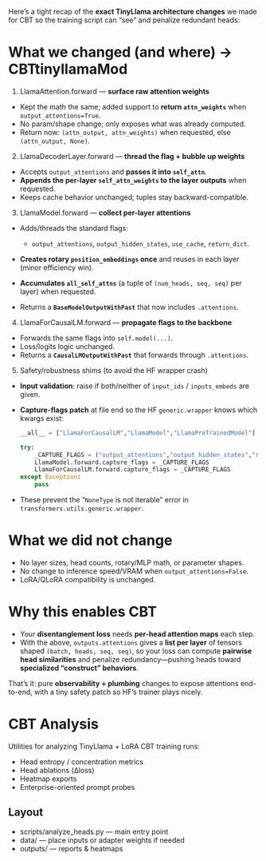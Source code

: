 Here’s a tight recap of the **exact TinyLlama architecture changes** we made for CBT so the training script can “see” and penalize redundant heads:

# What we changed (and where) -> CBTtinyllamaMod

1. LlamaAttention.forward — **surface raw attention weights**

* Kept the math the same; added support to **return `attn_weights`** when `output_attentions=True`.
* No param/shape change; only exposes what was already computed.
* Return now: `(attn_output, attn_weights)` when requested, else `(attn_output, None)`.

2. LlamaDecoderLayer.forward — **thread the flag + bubble up weights**

* Accepts `output_attentions` and **passes it into `self_attn`**.
* **Appends the per-layer `self_attn_weights` to the layer outputs** when requested.
* Keeps cache behavior unchanged; tuples stay backward-compatible.

3. LlamaModel.forward — **collect per-layer attentions**

* Adds/threads the standard flags:

  * `output_attentions`, `output_hidden_states`, `use_cache`, `return_dict`.
* **Creates rotary `position_embeddings` once** and reuses in each layer (minor efficiency win).
* **Accumulates `all_self_attns`** (a tuple of `(num_heads, seq, seq)` per layer) when requested.
* Returns a **`BaseModelOutputWithPast`** that now includes `.attentions`.

4. LlamaForCausalLM.forward — **propagate flags to the backbone**

* Forwards the same flags into `self.model(...)`.
* Loss/logits logic unchanged.
* Returns a **`CausalLMOutputWithPast`** that forwards through `.attentions`.

5. Safety/robustness shims (to avoid the HF wrapper crash)

* **Input validation**: raise if both/neither of `input_ids` / `inputs_embeds` are given.
* **Capture-flags patch** at file end so the HF `generic.wrapper` knows which kwargs exist:

  ```python
  __all__ = ["LlamaForCausalLM","LlamaModel","LlamaPreTrainedModel"]

  try:
      _CAPTURE_FLAGS = ("output_attentions","output_hidden_states","return_dict","use_cache")
      LlamaModel.forward.capture_flags = _CAPTURE_FLAGS
      LlamaForCausalLM.forward.capture_flags = _CAPTURE_FLAGS
  except Exception:
      pass
  ```
* These prevent the “`NoneType` is not iterable” error in `transformers.utils.generic.wrapper`.

# What we did **not** change

* No layer sizes, head counts, rotary/MLP math, or parameter shapes.
* No change to inference speed/VRAM when `output_attentions=False`.
* LoRA/QLoRA compatibility is unchanged.

# Why this enables CBT

* Your **disentanglement loss** needs **per-head attention maps** each step.
* With the above, `outputs.attentions` gives a **list per layer** of tensors shaped `(batch, heads, seq, seq)`, so your loss can compute **pairwise head similarities** and penalize redundancy—pushing heads toward **specialized “construct” behaviors**.

That’s it: pure **observability + plumbing** changes to expose attentions end-to-end, with a tiny safety patch so HF’s trainer plays nicely.

# CBT Analysis

Utilities for analyzing TinyLlama + LoRA CBT training runs:
- Head entropy / concentration metrics
- Head ablations (Δloss)
- Heatmap exports
- Enterprise-oriented prompt probes

## Layout
- scripts/analyze_heads.py — main entry point
- data/ — place inputs or adapter weights if needed
- outputs/ — reports & heatmaps
